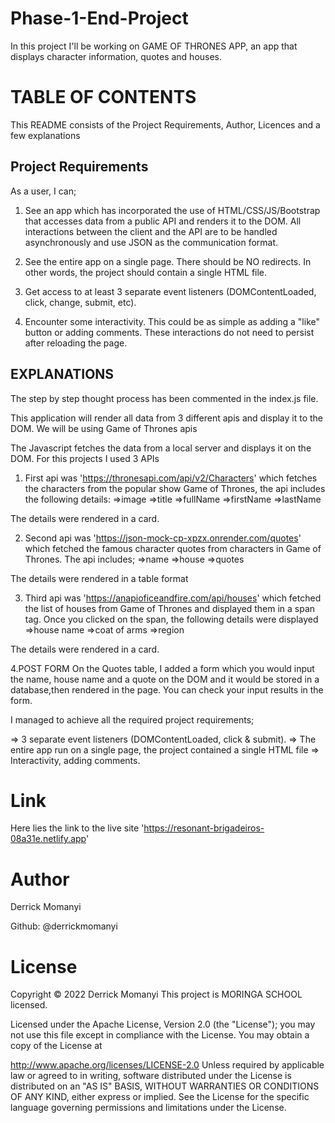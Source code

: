 # Phase-1-End-Project
In this project I'll be working on GAME OF THRONES APP, an app that displays character information, quotes and houses.
# TABLE OF CONTENTS

This README consists of the Project Requirements, Author, Licences and a few explanations

## Project Requirements

As a user, I can;
1. See an app which has incorporated the use of HTML/CSS/JS/Bootstrap that accesses data from a public API and renders it to the DOM. All interactions between the client and the API are to be handled asynchronously and use JSON as the communication format.

2. See the entire app on a single page. There should be NO redirects. In other words, the project should contain a single HTML file.

3. Get access to at least 3 separate event listeners (DOMContentLoaded, click, change, submit, etc).

4. Encounter some interactivity. This could be as simple as adding a "like" button or adding comments. These interactions do not need to persist after reloading the page.





## EXPLANATIONS

The step by step thought process has been commented in the index.js file.

This application will render all data from 3 different apis and display it to the DOM. We will be using Game of Thrones apis

The Javascript fetches the data from a local server and displays it on the DOM. For this projects I used 3 APIs
1. First api was 'https://thronesapi.com/api/v2/Characters' which fetches the characters from the popular show Game of Thrones, the api includes the following details:
 =>image
 =>title
 =>fullName
 =>firstName 
 =>lastName

 The details were rendered in a card.

 2. Second api was 'https://json-mock-cp-xpzx.onrender.com/quotes' which fetched the famous character quotes from characters in Game of Thrones. The api includes;
 =>name
 =>house
 =>quotes

 The details were rendered in a table format

 3. Third api was 'https://anapioficeandfire.com/api/houses' which fetched the list of houses from Game of Thrones and displayed them in a span tag. Once you clicked on the span, the following details were displayed
 =>house name
 =>coat of arms
 =>region 

 The details were rendered in a card.

 4.POST FORM
 On the Quotes table, I added a form which you would input the name, house name and a quote on the DOM and it would be stored in a database,then rendered in the page. You can check your input results in the form. 

 I managed to achieve all the required project requirements;

   => 3 separate event listeners (DOMContentLoaded, click & submit).
   => The entire app run on a single page, the project contained a single HTML file
   => Interactivity, adding comments.

# Link
Here lies the link to the live site 'https://resonant-brigadeiros-08a31e.netlify.app'

# Author
 Derrick Momanyi

Github: @derrickmomanyi

# License 
Copyright © 2022 Derrick Momanyi This project is MORINGA SCHOOL licensed.

Licensed under the Apache License, Version 2.0 (the "License"); you may not use this file except in compliance with the License. You may obtain a copy of the License at

http://www.apache.org/licenses/LICENSE-2.0 Unless required by applicable law or agreed to in writing, software distributed under the License is distributed on an "AS IS" BASIS, WITHOUT WARRANTIES OR CONDITIONS OF ANY KIND, either express or implied. See the License for the specific language governing permissions and limitations under the License.